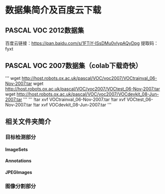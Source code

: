 # 数据集简介及百度云下载

## PASCAL VOC 2012数据集

百度云链接：https://pan.baidu.com/s/1FTjY-ISsDMu0vIypAQyDpg
提取码：fyxt

## PASCAL VOC 2007数据集（colab下载奇快）

'''
wget http://host.robots.ox.ac.uk/pascal/VOC/voc2007/VOCtrainval_06-Nov-2007.tar
wget http://host.robots.ox.ac.uk/pascal/VOC/voc2007/VOCtest_06-Nov-2007.tar
wget http://host.robots.ox.ac.uk/pascal/VOC/voc2007/VOCdevkit_08-Jun-2007.tar
'''
'''
!tar xvf VOCtrainval_06-Nov-2007.tar
!tar xvf VOCtest_06-Nov-2007.tar
!tar xvf VOCdevkit_08-Jun-2007.tar
'''

## 相关文件夹简介

### 目标检测部分

#### ImageSets
#### Annotations
#### JPEGImages

### 图像分割部分
